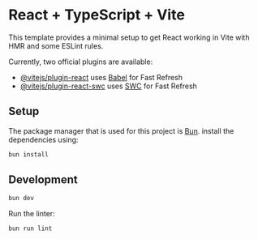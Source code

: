 # React + TypeScript + Vite

This template provides a minimal setup to get React working in Vite with HMR and some ESLint rules.

Currently, two official plugins are available:

- [@vitejs/plugin-react](https://github.com/vitejs/vite-plugin-react/blob/main/packages/plugin-react/README.md) uses [Babel](https://babeljs.io/) for Fast Refresh
- [@vitejs/plugin-react-swc](https://github.com/vitejs/vite-plugin-react-swc) uses [SWC](https://swc.rs/) for Fast Refresh

## Setup

The package manager that is used for this project is [Bun](https://bun.sh/).
install the dependencies using:

```bash
bun install
```

## Development

```bash
bun dev
```
Run the linter:

```bash
bun run lint
```

